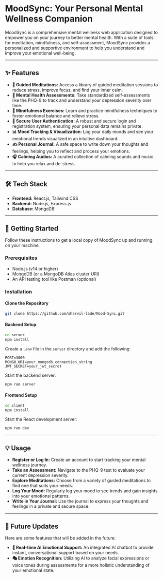 # MoodSync: Your Personal Mental Wellness Companion

MoodSync is a comprehensive mental wellness web application designed to empower you on your journey to better mental health. With a suite of tools for meditation, mindfulness, and self-assessment, MoodSync provides a personalized and supportive environment to help you understand and improve your emotional well-being.

---

## ✨ Features

- **🧘 Guided Meditations:** Access a library of guided meditation sessions to reduce stress, improve focus, and find your inner calm.
- **📝 Mental Health Assessments:** Take standardized self-assessments like the PHQ-9 to track and understand your depression severity over time.
- **🌿 Mindfulness Exercises:** Learn and practice mindfulness techniques to foster emotional balance and relieve stress.
- **🔐 Secure User Authentication:** A robust and secure login and registration system, ensuring your personal data remains private.
- **📊 Mood Tracking & Visualization:** Log your daily moods and see your emotional trends visualized in an intuitive dashboard.
- **✍️ Personal Journal:** A safe space to write down your thoughts and feelings, helping you to reflect and process your emotions.
- **🎧 Calming Audios:** A curated collection of calming sounds and music to help you relax and de-stress.

---

## 🛠️ Tech Stack

- **Frontend:** React.js, Tailwind CSS 
- **Backend:** Node.js, Express.js  
- **Database:** MongoDB

---

## 🚀 Getting Started

Follow these instructions to get a local copy of MoodSync up and running on your machine.

### Prerequisites

- Node.js (v14 or higher)
- MongoDB (or a MongoDB Atlas cluster URI)
- An API testing tool like Postman (optional)

### Installation

#### Clone the Repository

```bash
git clone https://github.com/sharvil-lade/Mood-Sync.git
```

#### Backend Setup

```bash
cd server
npm install
```

Create a `.env` file in the `server` directory and add the following:

```env
PORT=3000
MONGO_URI=your_mongodb_connection_string
JWT_SECRET=your_jwt_secret
```

Start the backend server:

```bash
npm run server
```

#### Frontend Setup

```bash
cd client
npm install
```

Start the React development server:

```bash
npm run dev
```

---

## 💡 Usage

- **Register or Log In:** Create an account to start tracking your mental wellness journey.
- **Take an Assessment:** Navigate to the PHQ-9 test to evaluate your current depression severity.
- **Explore Meditations:** Choose from a variety of guided meditations to find one that suits your needs.
- **Log Your Mood:** Regularly log your mood to see trends and gain insights into your emotional patterns.
- **Write in Your Journal:** Use the journal to express your thoughts and feelings in a private and secure space.

---

## 🔮 Future Updates

Here are some features that will be added in the future:

- **🤖 Real-time AI Emotional Support:** An integrated AI chatbot to provide instant, conversational support based on your needs.
- **🎭 Emotion Recognition:** Utilizing AI to analyze facial expressions or voice tones during assessments for a more holistic understanding of your emotional state.
